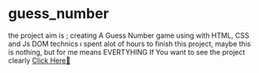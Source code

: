 # guess_number
the project aim is ; creating A Guess Number game using with HTML, CSS and Js DOM technics 
ı spent alot of hours to finish this project,
maybe this is nothing, but for me means EVERTYHING
If You want to see the project clearly [Click Here🧨](https://guess-number-gaming.netlify.app/)
